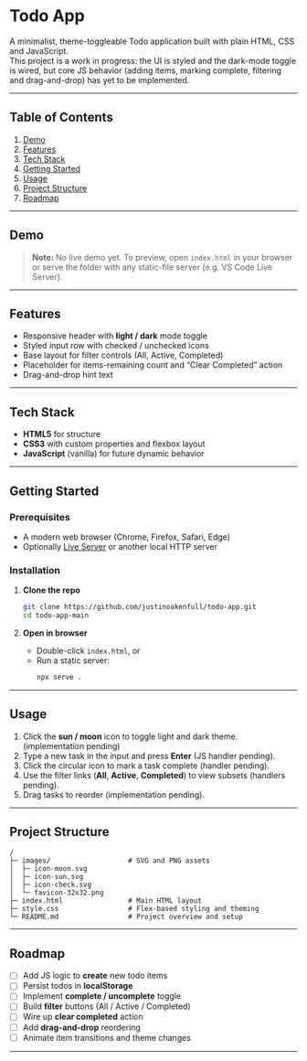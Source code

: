 # Todo App

A minimalist, theme-toggleable Todo application built with plain HTML, CSS and JavaScript.  
This project is a work in progress: the UI is styled and the dark-mode toggle is wired, but core JS behavior (adding items, marking complete, filtering and drag-and-drop) has yet to be implemented.

---

## Table of Contents

1. [Demo](#demo)  
2. [Features](#features)  
3. [Tech Stack](#tech-stack)  
4. [Getting Started](#getting-started)  
5. [Usage](#usage)  
6. [Project Structure](#project-structure)  
7. [Roadmap](#roadmap)

---

## Demo

> **Note:** No live demo yet. To preview, open `index.html` in your browser or serve the folder with any static-file server (e.g. VS Code Live Server).

---

## Features

- Responsive header with **light / dark** mode toggle  
- Styled input row with checked / unchecked icons  
- Base layout for filter controls (All, Active, Completed)  
- Placeholder for items-remaining count and “Clear Completed” action  
- Drag-and-drop hint text  

---

## Tech Stack

- **HTML5** for structure  
- **CSS3** with custom properties and flexbox layout  
- **JavaScript** (vanilla) for future dynamic behavior  

---

## Getting Started

### Prerequisites

- A modern web browser (Chrome, Firefox, Safari, Edge)  
- Optionally [Live Server](https://marketplace.visualstudio.com/items?itemName=ritwickdey.LiveServer) or another local HTTP server  

### Installation

1. **Clone the repo**  
   ```bash
   git clone https://github.com/justinoakenfull/todo-app.git
   cd todo-app-main
   ```

2. **Open in browser**  
   - Double-click `index.html`, or  
   - Run a static server:  
     ```bash
     npx serve .
     ```

---

## Usage

1. Click the **sun / moon** icon to toggle light and dark theme. (implementation pending)
2. Type a new task in the input and press **Enter** (JS handler pending).  
3. Click the circular icon to mark a task complete (handler pending).  
4. Use the filter links (**All**, **Active**, **Completed**) to view subsets (handlers pending).  
5. Drag tasks to reorder (implementation pending).  

---

## Project Structure

```
/
├─ images/                   # SVG and PNG assets
│  ├─ icon-moon.svg
│  ├─ icon-sun.svg
│  ├─ icon-check.svg
│  └─ favicon-32x32.png
├─ index.html                # Main HTML layout
├─ style.css                 # Flex-based styling and theming
└─ README.md                 # Project overview and setup
```

---

## Roadmap

- [ ] Add JS logic to **create** new todo items  
- [ ] Persist todos in **localStorage**  
- [ ] Implement **complete / uncomplete** toggle  
- [ ] Build **filter** buttons (All / Active / Completed)  
- [ ] Wire up **clear completed** action  
- [ ] Add **drag-and-drop** reordering  
- [ ] Animate item transitions and theme changes  

---